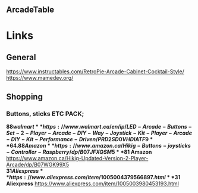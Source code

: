 ArcadeTable  
-----------  

# Links
## General  
https://www.instructables.com/RetroPie-Arcade-Cabinet-Cocktail-Style/  
https://www.mamedev.org/  

## Shopping  
### Buttons, sticks ETC PACK;
**$88 walmart** https://www.walmart.ca/en/ip/LED-Arcade-Buttons-Set-2-Player-Arcade-DIY-Way-Joystick-Kit-Player-Arcade-DIY-Kit-Performance-Driven/PRD2SD0VHDIATF9   
**64.88 Amazon** https://www.amazon.ca/Hikig-Buttons-joysticks-Controller-Raspberry/dp/B07JFXQSM5  
**$81 Amazon** https://www.amazon.ca/Hikig-Updated-Version-2-Player-Arcade/dp/B07WGK99X5  
**$31 Aliexpress** https://www.aliexpress.com/item/1005004379566897.html  
**$31 Aliexpress** https://www.aliexpress.com/item/1005003980453193.html  









